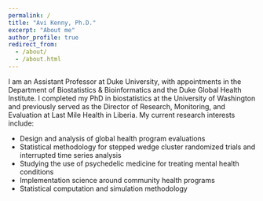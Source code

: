 ```yaml
---
permalink: /
title: "Avi Kenny, Ph.D."
excerpt: "About me"
author_profile: true
redirect_from: 
  - /about/
  - /about.html
---
```


I am an Assistant Professor at Duke University, with appointments in the Department of Biostatistics & Bioinformatics and the Duke Global Health Institute. I completed my PhD in biostatistics at the University of Washington and previously served as the Director of Research, Monitoring, and Evaluation at Last Mile Health in Liberia. My current research interests include:

* Design and analysis of global health program evaluations
* Statistical methodology for stepped wedge cluster randomized trials and interrupted time series analysis
* Studying the use of psychedelic medicine for treating mental health conditions
* Implementation science around community health programs
* Statistical computation and simulation methodology
